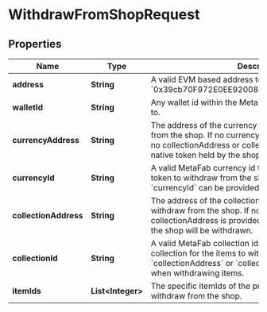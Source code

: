 

# WithdrawFromShopRequest

## Properties

Name | Type | Description | Notes
------------ | ------------- | ------------- | -------------
**address** | **String** | A valid EVM based address to withdraw to. For example, &#x60;0x39cb70F972E0EE920088AeF97Dbe5c6251a9c25D&#x60;. |  [optional]
**walletId** | **String** | Any wallet id within the MetaFab ecosystem to withdraw to. |  [optional]
**currencyAddress** | **String** | The address of the currency (ERC20) token to withdraw from the shop. If no currencyAddress or currencyId, and no collectionAddress or collectionId are provided, the native token held by the shop will be withdrawn. |  [optional]
**currencyId** | **String** | A valid MetaFab currency id that represents the currency token to withdraw from the shop. &#x60;currencyAddress&#x60; or &#x60;currencyId&#x60; can be provided when withdrawing currency. |  [optional]
**collectionAddress** | **String** | The address of the collection (ERC1155) for the items to withdraw from the shop. If no currencyAddress and no collectionAddress is provided, the native token held by the shop will be withdrawn. |  [optional]
**collectionId** | **String** | A valid MetaFab collection id that represents the collection for the items to withdraw from the shop. &#x60;collectionAddress&#x60; or &#x60;collectionId&#x60; can be provided when withdrawing items. |  [optional]
**itemIds** | **List&lt;Integer&gt;** | The specific itemIds of the provided collection to withdraw from the shop. |  [optional]




